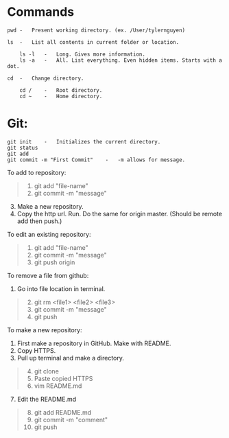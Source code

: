 # Commands
    pwd -   Present working directory. (ex. /User/tylernguyen)

    ls  -   List all contents in current folder or location.

        ls -l   -   Long. Gives more information.
        ls -a   -   All. List everything. Even hidden items. Starts with a dot.
    
    cd  -   Change directory.

        cd /    -   Root directory.
        cd ~    -   Home directory.  

# Git:
    git init    -   Initializes the current directory.
    git status
    git add
    git commit -m "First Commit"    -   -m allows for message.

To add to repository:  
> 1. git add "file-name"
> 2. git commit -m "message"

3. Make a new repository.
4. Copy the http url. Run. Do the same for origin master. (Should be remote add then push.)

To edit an existing repository:
> 1. git add "file-name"
> 2. git commit -m "message"
> 3. git push origin

To remove a file from github:
1. Go into file location in terminal.
> 2. git rm \<file1> \<file2> \<file3>
> 3. git commit -m "message"
> 4. git push

To make a new repository:
1. First make a repository in GitHub. Make with README.
2. Copy HTTPS.
3. Pull up terminal and make a directory.
> 4. git clone
> 5. Paste copied HTTPS
> 6. vim README.md
7. Edit the README.md
> 8. git add README.md
> 9. git commit -m "comment"
> 10. git push
